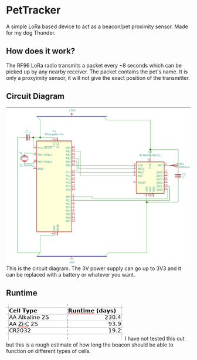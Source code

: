 # PetTracker
A simple LoRa based device to act as a beacon/pet proximity sensor. Made for my dog Thunder.

## How does it work?
The RF96 LoRa radio transmits a packet every ~8 seconds which can be picked up by any nearby receiver. The packet contains the pet's name.
It is only a proxyimity sensor, it will not give the exact position of the transmitter.

## Circuit Diagram
![Circuit Diagram](https://raw.githubusercontent.com/ShrinathN/PetTracker/master/images/circuit.png)
This is the circuit diagram. The 3V power supply can go up to 3V3 and it can be replaced with a battery or whatever you want.

## Runtime
![Runtime](https://raw.githubusercontent.com/ShrinathN/PetTracker/master/images/runtime.png)
I have not tested this out but this is a rough estimate of how long the beacon should be able to function on different types of cells.
